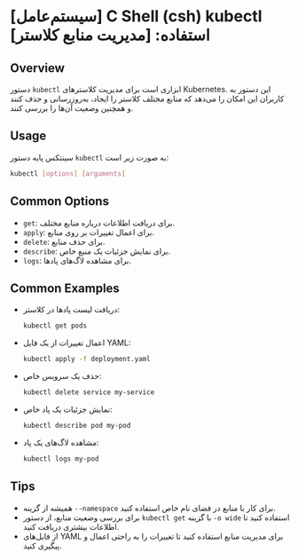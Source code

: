 # [سیستم‌عامل] C Shell (csh) kubectl استفاده: [مدیریت منابع کلاستر]

## Overview
دستور `kubectl` ابزاری است برای مدیریت کلاسترهای Kubernetes. این دستور به کاربران این امکان را می‌دهد که منابع مختلف کلاستر را ایجاد، به‌روزرسانی و حذف کنند و همچنین وضعیت آن‌ها را بررسی کنند.

## Usage
سینتکس پایه دستور `kubectl` به صورت زیر است:

```bash
kubectl [options] [arguments]
```

## Common Options
- `get`: برای دریافت اطلاعات درباره منابع مختلف.
- `apply`: برای اعمال تغییرات بر روی منابع.
- `delete`: برای حذف منابع.
- `describe`: برای نمایش جزئیات یک منبع خاص.
- `logs`: برای مشاهده لاگ‌های پادها.

## Common Examples
- دریافت لیست پادها در کلاستر:
  ```bash
  kubectl get pods
  ```

- اعمال تغییرات از یک فایل YAML:
  ```bash
  kubectl apply -f deployment.yaml
  ```

- حذف یک سرویس خاص:
  ```bash
  kubectl delete service my-service
  ```

- نمایش جزئیات یک پاد خاص:
  ```bash
  kubectl describe pod my-pod
  ```

- مشاهده لاگ‌های یک پاد:
  ```bash
  kubectl logs my-pod
  ```

## Tips
- همیشه از گزینه `--namespace` برای کار با منابع در فضای نام خاص استفاده کنید.
- برای بررسی وضعیت منابع، از دستور `kubectl get` با گزینه `-o wide` استفاده کنید تا اطلاعات بیشتری دریافت کنید.
- از فایل‌های YAML برای مدیریت منابع استفاده کنید تا تغییرات را به راحتی اعمال و پیگیری کنید.